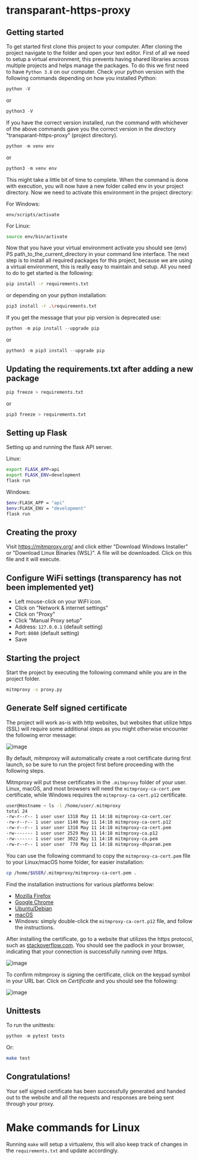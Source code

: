 # transparant-https-proxy

## Getting started
To get started first clone this project to your computer.
After cloning the project navigate to the folder and open your text editor.
First of all we need to setup a virtual environment, this prevents having shared libraries across multiple projects
and helps manage the packages. To do this we first need to have `Python 3.8` on our computer.
Check your python version with the following commands depending on how you installed Python:

```python
python -V
```
or
```python
python3 -V
```

If you have the correct version installed, run the command with whichever of the above commands gave you the correct version in the directory "transparant-https-proxy" (project directory).
```python
python -m venv env
```

or
```python
python3 -m venv env
```

This might take a little bit of time to complete. When the command is done with execution, you will now have a new folder called env in your project directory. Now we need to activate this environment in the project directory:

For Windows:
```
env/scripts/activate
```

For Linux:

```bash
source env/bin/activate
```

Now that you have your virtual environment activate you should see (env) PS path_to_the_current_directory in your command line interface. The next step is to install all required packages for this project, because we are using a virtual environment, this is really easy to maintain and setup. All you need to do to get started is the following:

```bash
pip install -r requirements.txt
```

or depending on your python installation:

```bash
pip3 install -r .\requirements.txt
```

If you get the message that your pip version is deprecated use:

```python
python -m pip install --upgrade pip
```

or
```python
python3 -m pip3 install --upgrade pip
```

## Updating the requirements.txt after adding a new package
```bash
pip freeze > requirements.txt
```
or
```bash
pip3 freeze > requirements.txt
```


## Setting up Flask
Setting up and running the flask API server.

Linux:

```bash
export FLASK_APP=api
export FLASK_ENV=development
flask run
```

Windows:

```bash
$env:FLASK_APP = "api"
$env:FLASK_ENV = "development"
flask run
```

## Creating the proxy
Visit https://mitmproxy.org/ and click either "Download Windows Installer" or "Download Linux Binaries (WSL)".
A file will be downloaded. Click on this file and it will execute.

## Configure WiFi settings (transparency has not been implemented yet)
- Left mouse-click on your WiFI icon.
- Click on "Network & internet settings"
- Click on "Proxy"
- Click "Manual Proxy setup"
- Address: `127.0.0.1` (default setting)
- Port: `8080` (default setting)
- Save

## Starting the project
Start the project by executing the following command while you are in the project folder.
```bash
mitmproxy -s proxy.py
```

## Generate Self signed certificate
The project will work as-is with http websites, but websites that utilize https (SSL) will require some additional steps as you might otherwise encounter the following error message:

![image](https://user-images.githubusercontent.com/11412480/121014932-c6416e80-c79a-11eb-8862-ac95446e7f2d.png)

By default, mitmproxy will automatically create a root certificate during first launch, so be sure to run the project first before proceeding with the following steps. 

Mitmproxy will put these certificates in the `.mitmproxy` folder of your user. Linux, macOS, and most browsers will need the `mitmproxy-ca-cert.pem` certificate, while Windows requires the `mitmproxy-ca-cert.p12` certificate.

```bash
user@Hostname ~ ls -l /home/user/.mitmproxy
total 24
-rw-r--r-- 1 user user 1318 May 11 14:18 mitmproxy-ca-cert.cer
-rw-r--r-- 1 user user 1140 May 11 14:18 mitmproxy-ca-cert.p12
-rw-r--r-- 1 user user 1318 May 11 14:18 mitmproxy-ca-cert.pem
-rw------- 1 user user 2529 May 11 14:18 mitmproxy-ca.p12
-rw------- 1 user user 3022 May 11 14:18 mitmproxy-ca.pem
-rw-r--r-- 1 user user  770 May 11 14:18 mitmproxy-dhparam.pem
```

You can use the following command to copy the `mitmproxy-ca-cert.pem` file to your Linux/macOS home folder, for easier installation:

```bash
cp /home/$USER/.mitmproxy/mitmproxy-ca-cert.pem .
```

Find the installation instructions for various platforms below:

- [Mozilla Firefox](https://wiki.mozilla.org/MozillaRootCertificate#Mozilla_Firefox)
- [Google Chrome](https://stackoverflow.com/a/15076602/198996)
- [Ubuntu/Debian](https://askubuntu.com/questions/73287/how-do-i-install-a-root-certificate/94861#94861)
- [macOS](https://support.apple.com/guide/keychain-access/add-certificates-to-a-keychain-kyca2431/mac)
- Windows: simply double-click the `mitmproxy-ca-cert.p12` file, and follow the instructions.

After installing the certificate, go to a website that utilizes the https protocol, such as [stackoverflow.com](https://stackoverflow.com/). You should see the padlock in your browser, indicating that your connection is successfully running over https.

![image](https://user-images.githubusercontent.com/11412480/121016912-0144a180-c79d-11eb-83dd-95c8eecb42c7.png)


To confirm mitmproxy is signing the certificate, click on the keypad symbol in your URL bar. Click on _Certificate_ and you should see the following:

![image](https://user-images.githubusercontent.com/11412480/121017091-2b965f00-c79d-11eb-8daa-fb9b76ca3647.png)

## Unittests

To run the unittests:
```python
python -m pytest tests
```
Or:
```bash
make test
```
## Congratulations!
Your self signed certificate has been successfully generated and handed out to the website and all the requests and responses are being sent through your proxy.

# Make commands for Linux
Running `make` will setup a virtualenv, this will also keep track of changes in the `requirements.txt` and update accordingly.
